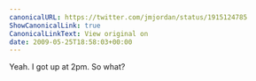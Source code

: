 ```yaml
---
canonicalURL: https://twitter.com/jmjordan/status/1915124785
ShowCanonicalLink: true
CanonicalLinkText: View original on
date: 2009-05-25T18:58:03+00:00
---
```

Yeah. I got up at 2pm. So what?